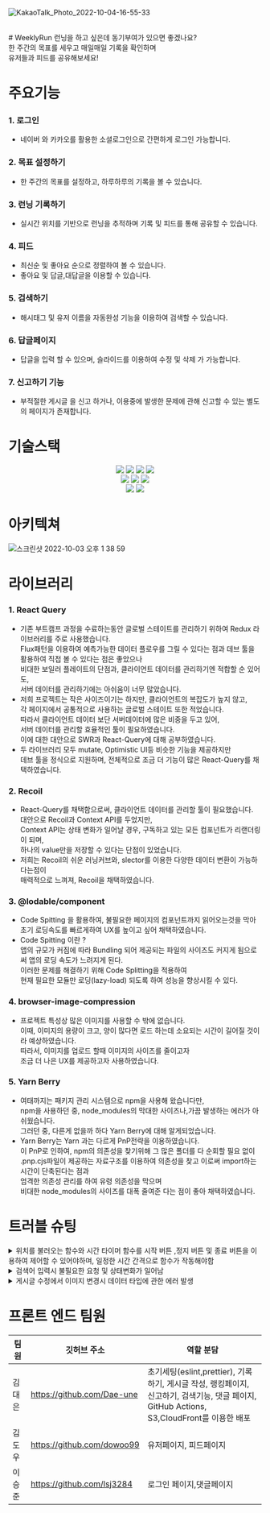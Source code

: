 ![KakaoTalk_Photo_2022-10-04-16-55-33](https://user-images.githubusercontent.com/104764474/193819731-ab83241b-e3b6-4dee-90b4-738e58a6c18e.png)

<br/>
# WeeklyRun
런닝을 하고 싶은데 동기부여가 있으면 좋겠나요?<br/>
한 주간의 목표를 세우고 매일매일 기록을 확인하며 <br/>
유저들과 피드를 공유해보세요!

# 주요기능
### 1. 로그인
* 네이버 와 카카오를 활용한 소셜로그인으로 간편하게 로그인 가능합니다.
### 2. 목표 설정하기
* 한 주간의 목표를 설정하고, 하루하루의 기록을 볼 수 있습니다.
### 3. 런닝 기록하기
* 실시간 위치를 기반으로 런닝을 추적하며 기록 및 피드를 통해 공유할 수 있습니다.
### 4. 피드
* 최신순 및 좋아요 순으로 정렬하여 볼 수 있습니다.
* 좋아요 및 답글,대답글을 이용할 수 있습니다.
### 5. 검색하기
* 해시태그 및 유저 이름을 자동완성 기능을 이용하여 검색할 수 있습니다.
### 6. 답글페이지
* 답글을 입력 할 수 있으며, 슬라이드를 이용하여 수정 및 삭제 가 가능합니다.
### 7. 신고하기 기능
* 부적절한 게시글 을 신고 하거나, 이용중에 발생한 문제에 관해 신고할 수 있는 별도의 페이지가 존재합니다.


# 기술스택
<div align="center">
  <img src="https://img.shields.io/badge/html5-E34F26?style=for-the-badge&logo=html5&logoColor=white"> 
  <img src="https://img.shields.io/badge/css-1572B6?style=for-the-badge&logo=css3&logoColor=white"> 
  <img src="https://img.shields.io/badge/javascript-F7DF1E?style=for-the-badge&logo=javascript&logoColor=black"> 
  <img src="https://img.shields.io/badge/react-61DAFB?style=for-the-badge&logo=react&logoColor=black"> 
  <br/>
  <img src="https://img.shields.io/badge/react Query-FF4154?style=for-the-badge&logo=react-Query&logoColor=black"> 
  <img src="https://img.shields.io/badge/recoil-61DAFB?style=for-the-badge&logo=recoil&logoColor=black"> 
  <img src="https://img.shields.io/badge/styledcomponents-DB7093?style=for-the-badge&logo=styled-components&logoColor=white"> 
  <br/>
   <img src="https://img.shields.io/badge/github-181717?style=for-the-badge&logo=github&logoColor=white"> 
   <img src="https://img.shields.io/badge/githubactions-181717?style=for-the-badge&logo=githubactions&logoColor=white"> 
</div>

# 아키텍쳐
![스크린샷 2022-10-03 오후 1 38 59](https://user-images.githubusercontent.com/104764474/193502802-0399a082-4875-405b-9bec-bac7749a3511.png)


# 라이브러리
### 1. React Query
* 기존 부트캠프 과정을 수료하는동안 글로벌 스테이트를 관리하기 위하여 Redux 라이브러리를 주로 사용했습니다. <br/>
 Flux패턴을 이용하여 예측가능한 데이터 플로우를 그릴 수 있다는 점과 데브 툴을 활용하여 직접 볼 수 있다는 점은 좋았으나 <br/>
 비대한 보일러 플레이트의 단점과, 클라이언트 데이터를 관리하기엔 적합할 순 있어도,<br/> 
 서버 데이터를 관리하기에는 아쉬움이 너무 많았습니다.
* 저희 프로젝트는 작은 사이즈이기는 하지만, 클라이언트의 복잡도가 높지 않고,<br/>
  각 페이지에서 공통적으로 사용하는 글로벌 스테이트 또한 적었습니다.<br/>
  따라서 클라이언트 데이터 보단 서버데이터에 많은 비중을 두고 있어,<br/>
  서버 데이터를 관리할 효율적인 툴이 필요하였습니다.<br/>
  이에 대한 대안으로 SWR과 React-Query에 대해 공부하였습니다.
* 두 라이브러리 모두 mutate, Optimistic UI등 비슷한 기능을 제공하지만<br/>
  데브 툴을 정식으로 지원하며, 전체적으로 조금 더 기능이 많은 React-Query를 채택하였습니다.
  
### 2. Recoil
* React-Query를 채택함으로써, 클라이언트 데이터를 관리할 툴이 필요했습니다.<br/>
  대안으로 Recoil과 Context API를 두었지만,<br/>
  Context API는 상태 변화가 일어날 경우, 구독하고 있는 모든 컴포넌트가 리랜더링이 되며,<br/>
  하나의 value만을 저장할 수 있다는 단점이 있었습니다.<br/>
* 저희는 Recoil의 쉬운 러닝커브와, slector를 이용한 다양한 데이터 변환이 가능하다는점이 <br/>
  매력적으로 느껴져, Recoil을 채택하였습니다.
  
### 3. @lodable/component
*  Code Spitting 을 활용하여, 불필요한 페이지의 컴포넌트까지 읽어오는것을 막아<br/>
   초기 로딩속도를 빠르게하여 UX를 높이고 싶어 채택하였습니다.
*  Code Spitting 이란 ? <br/>
앱의 규모가 커짐에 따라 Bundling 되어 제공되는 파일의 사이즈도 커지게 됨으로써 앱의 로딩 속도가 느려지게 된다.<br/>
이러한 문제를 해결하기 위해 Code Splitting을 적용하여 <br/>
현재 필요한 모듈만 로딩(lazy-load) 되도록 하여 성능을 향상시킬 수 있다.

### 4. browser-image-compression
* 프로젝트 특성상 많은 이미지를 사용할 수 밖에 없습니다.<br/>
  이때, 이미지의 용량이 크고, 양이 많다면 로드 하는데 소요되는 시간이 길어질 것이라 예상하였습니다.<br/>
  따라서, 이미지를 업로드 할때 이미지의 사이즈를 줄이고자<br/>
  조금 더 나은 UX를 제공하고자 사용하였습니다.

### 5. Yarn Berry
* 여태까지는 패키지 관리 시스템으로 npm을 사용해 왔습니다만,<br/>
  npm을 사용하던 중, node_modules의 막대한 사이즈나,가끔 발생하는 에러가 아쉬웠습니다.<br/>
  그러던 중, 다른게 없을까 하다 Yarn Berry에 대해 알게되었습니다.
* Yarn Berry는 Yarn 과는 다르게 PnP전략을 이용하였습니다.<br/>
  이 PnP로 인하여, npm의 의존성을 찾기위해 그 많은 폴더를 다 순회할 필요 없이<br/>
  .pnp.cjs파일이 제공하는 자료구조를 이용하여 의존성을 찾고 이로써 import하는 시간이 단축된다는 점과<br/>
  엄격한 의존성 관리를 하여 유령 의존성을 막으며 <br/>
  비대한 node_modules의 사이즈를 대폭 줄여준 다는 점이 좋아 채택하였습니다.
  

# 트러블 슈팅
<details>
  <summary>위치를 불러오는 함수와 시간 타이머 함수를 시작 버튼 ,정지 버튼 및 종료 버튼을 이용하여 제어할 수 있어야하며, 일정한 시간 간격으로 함수가 작동해야함</summary>
  <div markdown="1">
    useInterval 커스텀 훅을 사용하여, callback 함수와 delay를 파라미터로 넘겨 delay가 null일 경우 함수가 중단됨
     자세한 내용은 https://velog.io/@dae_eun2/React-useInterval 에서 확인 가능합니다.
    
  </div>
</details>
<details>
  <summary>검색어 입력시 불필요한 요청 및 상태변화가 일어남 </summary>
  <div markdown="1">
    
      검색 인풋에 글씨가 입력될때마다 요청이 간다면 불필요한 요청이 생길뿐만아니라 과도한 요청이 발생할 수가 있음 
      debounce 훅을 만들어서 , value와 delay를 파라미터로 받으며, <br/>setTimeout을 이용하여 일정 시간 동안의 이벤트 발생을 무효화시켜
      change되는 value값의 시간 텀을 조정하여 사용
    
  </div>
</details>
<details>
  <summary>게시글 수정에서 이미지 변경시 데이터 타입에 관한 에러 발생</summary>
  <div markdown="1">
    업로드 이미지를 blob타입으로 백엔드에 넘겨주는데, 기존 이미지는 string타입으로 url주소로 받음 <br />
    기존이미지를 blob타입으로 변경 하여 줄 수가 없어, 기존 이미지를 수정하는것에대한 문제가 발생함 <br />
    
      해결방안 
      백엔드에 prevImage와 newImage를 별도로 전송하여 백엔드측에서 newImage를 업로드 후, prevImage로 합치게끔 하여 문제 해결
    
  </div>
</details>


# 프론트 엔드 팀원
|팀원|깃허브 주소| 역할 분담|
|----|-----|------|
|김대은| https://github.com/Dae-une   | 초기세팅(eslint,prettier), 기록하기, 게시글 작성, 랭킹페이지, 신고하기, 검색기능, 댓글 페이지,<br/> GitHub Actions, S3,CloudFront를 이용한 배포 |
|김도우|  https://github.com/dowoo99  | 유저페이지, 피드페이지 |
|이승준|  https://github.com/lsj3284   | 로그인 페이지,댓글페이지 |
